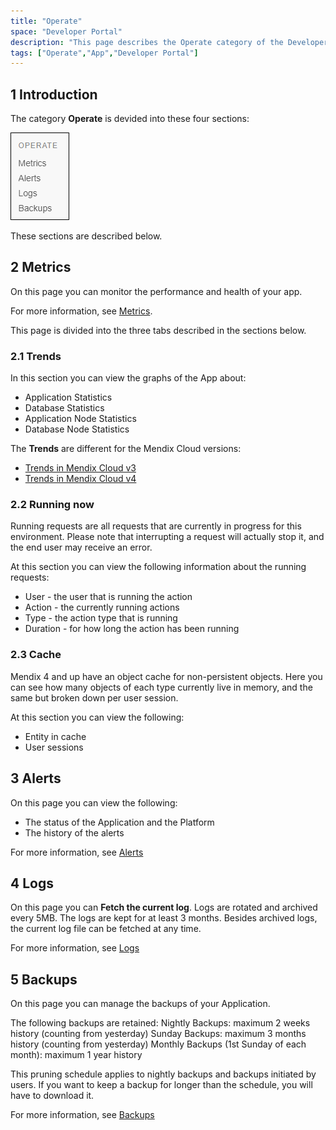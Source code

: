 ```yaml
---
title: "Operate"
space: "Developer Portal"
description: "This page describes the Operate category of the Developer Portal."
tags: ["Operate","App","Developer Portal"]
---
```


## 1 Introduction

The category **Operate** is devided into these four sections:

![](attachments/operate.png)

These sections are described below.

## 2 Metrics

On this page you can monitor the performance and health of your app. 

For more information, see [Metrics](/developerportal/operate/metrics).

This page is divided into the three tabs described in the sections below.

### 2.1 Trends

In this section you can view the graphs of the App about:

*   Application Statistics 
*   Database Statistics
*   Application Node Statistics
*   Database Node Statistics

The **Trends** are different for the Mendix Cloud versions:

*   [Trends in Mendix Cloud v3](/developerportal/operate/trends)
*   [Trends in Mendix Cloud v4](/developerportal/operate/trends-v4)

### 2.2 Running now

Running requests are all requests that are currently in progress for this environment. Please note that interrupting a request will actually stop it, and the end user may receive an error.

At this section you can view the following information about the running requests:

*   User - the user that is running the action
*   Action - the currently running actions
*   Type - the action type that is running
*   Duration - for how long the action has been running

### 2.3 Cache

Mendix 4 and up have an object cache for non-persistent objects. Here you can see how many objects of each type currently live in memory, and the same but broken down per user session.

At this section you can view the following:

*   Entity in cache
*   User sessions

## 3 Alerts

On this page you can view the following:

*   The status of the Application and the Platform
*   The history of the alerts

For more information, see [Alerts](/developerportal/operate/monitoring-application-health)

## 4 Logs

On this page you can **Fetch the current log**. Logs are rotated and archived every 5MB. The logs are kept for at least 3 months. Besides archived logs, the current log file can be fetched at any time.

For more information, see [Logs](/developerportal/operate/logs)

## 5 Backups 

On this page you can manage the backups of your Application. 

The following backups are retained:
Nightly Backups: maximum 2 weeks history (counting from yesterday)
Sunday Backups: maximum 3 months history (counting from yesterday)
Monthly Backups (1st Sunday of each month): maximum 1 year history

This pruning schedule applies to nightly backups and backups initiated by users. If you want to keep a backup for longer than the schedule, you will have to download it.

For more information, see [Backups](/developerportal/operate/backups)

